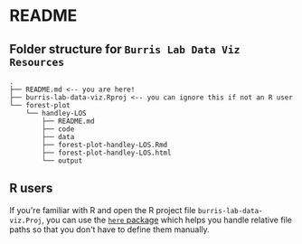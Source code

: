 # README

## Folder structure for `Burris Lab Data Viz Resources` 

```
.
├── README.md <-- you are here!
├── burris-lab-data-viz.Rproj <-- you can ignore this if not an R user
└── forest-plot
    └── handley-LOS
        ├── README.md
        ├── code
        ├── data
        ├── forest-plot-handley-LOS.Rmd
        ├── forest-plot-handley-LOS.html
        └── output
```

## R users

If you're familiar with R and open the R project file `burris-lab-data-viz.Proj`, you can use the [`here` package](https://here.r-lib.org/index.html) which helps you handle relative file paths so that you don't have to define them manually.
